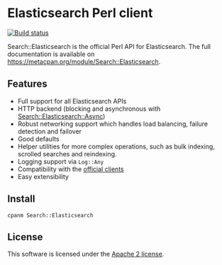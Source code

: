 # Elasticsearch Perl client

[![Build status](https://github.com/elastic/elasticsearch-perl/workflows/Perl%20module%20test/badge.svg)](https://github.com/elastic/elasticsearch-perl/actions)

Search::Elasticsearch is the official Perl API for Elasticsearch. 
The full documentation is available on https://metacpan.org/module/Search::Elasticsearch.

## Features

* Full support for all Elasticsearch APIs
* HTTP backend (blocking and asynchronous with [Search::Elasticsearch::Async](https://metacpan.org/module/Search::Elasticsearch::Async))
* Robust networking support which handles load balancing, failure detection and failover
* Good defaults
* Helper utilities for more complex operations, such as bulk indexing, scrolled searches and reindexing.
* Logging support via `Log::Any`
* Compatibility with the [official clients](https://www.elastic.co/guide/en/elasticsearch/client/index.html)
* Easy extensibility

## Install

```
cpanm Search::Elasticsearch
```

## License

This software is licensed under the [Apache 2 license](LICENSE).


